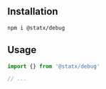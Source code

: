 ## Installation

```sh
npm i @statx/debug
```

## Usage

```ts
import {} from '@statx/debug'

// ...
```

